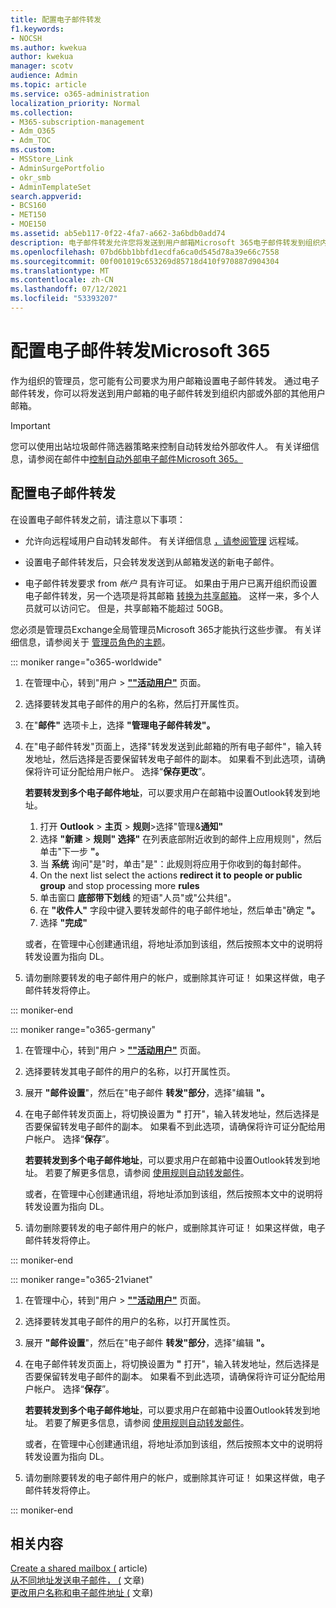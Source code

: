 ```yaml
---
title: 配置电子邮件转发
f1.keywords:
- NOCSH
ms.author: kwekua
author: kwekua
manager: scotv
audience: Admin
ms.topic: article
ms.service: o365-administration
localization_priority: Normal
ms.collection:
- M365-subscription-management
- Adm_O365
- Adm_TOC
ms.custom:
- MSStore_Link
- AdminSurgePortfolio
- okr_smb
- AdminTemplateSet
search.appverid:
- BCS160
- MET150
- MOE150
ms.assetid: ab5eb117-0f22-4fa7-a662-3a6bdb0add74
description: 电子邮件转发允许您将发送到用户邮箱Microsoft 365电子邮件转发到组织内部或外部的另一个邮箱。
ms.openlocfilehash: 07bd6bb1bbfd1ecdfa6ca0d545d78a39e66c7558
ms.sourcegitcommit: 00f001019c653269d85718d410f970887d904304
ms.translationtype: MT
ms.contentlocale: zh-CN
ms.lasthandoff: 07/12/2021
ms.locfileid: "53393207"
---
```

# <a name="configure-email-forwarding-in-microsoft-365"></a>配置电子邮件转发Microsoft 365

作为组织的管理员，您可能有公司要求为用户邮箱设置电子邮件转发。 通过电子邮件转发，你可以将发送到用户邮箱的电子邮件转发到组织内部或外部的其他用户邮箱。

> [!IMPORTANT]
> 您可以使用出站垃圾邮件筛选器策略来控制自动转发给外部收件人。 有关详细信息，请参阅在邮件中[控制自动外部电子邮件Microsoft 365。](/microsoft-365/security/office-365-security/external-email-forwarding#how-the-outbound-spam-filter-policy-settings-work-with-other-automatic-email-forwarding-controls)

## <a name="configure-email-forwarding"></a>配置电子邮件转发

在设置电子邮件转发之前，请注意以下事项：

- 允许向远程域用户自动转发邮件。 有关详细信息 [，请参阅管理](/exchange/mail-flow-best-practices/remote-domains/manage-remote-domains) 远程域。

- 设置电子邮件转发后，只会转发发送到从邮箱发送的新电子邮件。 

- 电子邮件转发要求 from  *帐户*  具有许可证。 如果由于用户已离开组织而设置电子邮件转发，另一个选项是将其邮箱 [转换为共享邮箱](convert-user-mailbox-to-shared-mailbox.md)。 这样一来，多个人员就可以访问它。 但是，共享邮箱不能超过 50GB。

您必须是管理员Exchange全局管理员Microsoft 365才能执行这些步骤。 有关详细信息，请参阅关于 [管理员角色的主题](../add-users/about-admin-roles.md)。

::: moniker range="o365-worldwide"

1. 在管理中心，转到"用户 \> **[""活动用户"](https://go.microsoft.com/fwlink/p/?linkid=834822)** 页面。

2. 选择要转发其电子邮件的用户的名称，然后打开属性页。

3. 在"**邮件"** 选项卡上，选择 **"管理电子邮件转发"。**

4. 在"电子邮件转发"页面上，选择"转发发送到此邮箱的所有电子邮件"，输入转发地址，然后选择是否要保留转发电子邮件的副本。 如果看不到此选项，请确保将许可证分配给用户帐户。 选择“**保存更改**”。

    **若要转发到多个电子邮件地址**，可以要求用户在邮箱中设置Outlook转发到地址。 
    
    1.  打开 **Outlook** > **主页** > **规则**>选择"管理&**通知"**  
    1. 选择 **"新建** > **规则" 选择"** 在列表底部附近收到的邮件上应用规则"，然后单击"下一步 **"。**
    1. 当 **系统** 询问"是"时，单击"是"：此规则将应用于你收到的每封邮件。 
    1. On the next list select the actions **redirect it to people or public group** and stop processing more **rules**
    1. 单击窗口 **底部带下划线** 的短语"人员"或"公共组"。
    1. 在 **"收件人"** 字段中键入要转发邮件的电子邮件地址，然后单击"确定 **"。**
    1. 选择 **"完成"**
    

     或者，在管理中心创建通讯[](../setup/create-distribution-lists.md)组，将地址添加到[](add-user-or-contact-to-distribution-list.md)该组，然后按照本文中的说明将转发设置为指向 DL。

5. 请勿删除要转发的电子邮件用户的帐户，或删除其许可证！  如果这样做，电子邮件转发将停止。

::: moniker-end

::: moniker range="o365-germany"

1. 在管理中心，转到"用户 \> **[""活动用户"](https://go.microsoft.com/fwlink/p/?linkid=847686)** 页面。

2. 选择要转发其电子邮件的用户的名称，以打开属性页。

3. 展开 **"邮件设置**"，然后在"电子邮件 **转发"部分**，选择"编辑 **"。**

4. 在电子邮件转发页面上，将切换设置为 **"** 打开"，输入转发地址，然后选择是否要保留转发电子邮件的副本。 如果看不到此选项，请确保将许可证分配给用户帐户。 选择“**保存**”。

   **若要转发到多个电子邮件地址**，可以要求用户在邮箱中设置Outlook转发到地址。 若要了解更多信息，请参阅 [使用规则自动转发邮件](https://support.microsoft.com/office/45aa9664-4911-4f96-9663-ece42816d746)。

   或者，在管理中心创建通讯[](../setup/create-distribution-lists.md)组，将地址添加到[](add-user-or-contact-to-distribution-list.md)该组，然后按照本文中的说明将转发设置为指向 DL。

5. 请勿删除要转发的电子邮件用户的帐户，或删除其许可证！  如果这样做，电子邮件转发将停止。

::: moniker-end

::: moniker range="o365-21vianet"

1. 在管理中心，转到"用户 \> **[""活动用户"](https://go.microsoft.com/fwlink/p/?linkid=850628)** 页面。

2. 选择要转发其电子邮件的用户的名称，以打开属性页。

3. 展开 **"邮件设置**"，然后在"电子邮件 **转发"部分**，选择"编辑 **"。**

4. 在电子邮件转发页面上，将切换设置为 **"** 打开"，输入转发地址，然后选择是否要保留转发电子邮件的副本。 如果看不到此选项，请确保将许可证分配给用户帐户。 选择“**保存**”。

   **若要转发到多个电子邮件地址**，可以要求用户在邮箱中设置Outlook转发到地址。 若要了解更多信息，请参阅 [使用规则自动转发邮件](https://support.microsoft.com/office/45aa9664-4911-4f96-9663-ece42816d746)。

   或者，在管理中心创建通讯[](../setup/create-distribution-lists.md)组，将地址添加到[](add-user-or-contact-to-distribution-list.md)该组，然后按照本文中的说明将转发设置为指向 DL。

5. 请勿删除要转发的电子邮件用户的帐户，或删除其许可证！ 如果这样做，电子邮件转发将停止。

::: moniker-end

## <a name="related-content"></a>相关内容 

[Create a shared mailbox (](../email/create-a-shared-mailbox.md) article) \
[从不同地址发送电子邮件， (](https://support.microsoft.com/office/ccba89cb-141c-4a36-8c56-6d16a8556d2e) 文章) \
[更改用户名称和电子邮件地址 (](../add-users/change-a-user-name-and-email-address.md) 文章) 
